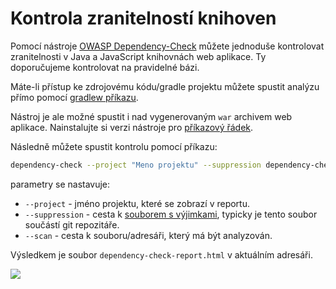 # Kontrola zranitelností knihoven

Pomocí nástroje [OWASP Dependency-Check](https://jeremylong.github.io/DependencyCheck/index.html) můžete jednoduše kontrolovat zranitelnosti v Java a JavaScript knihovnách web aplikace. Ty doporučujeme kontrolovat na pravidelné bázi.

Máte-li přístup ke zdrojovému kódu/gradle projektu můžete spustit analýzu přímo pomocí [gradlew příkazu](../../developer/backend/security.md#kontrola-zranitelností-v-knihovnách).

Nástroj je ale možné spustit i nad vygenerovaným `war` archivem web aplikace. Nainstalujte si verzi nástroje pro [příkazový řádek](https://jeremylong.github.io/DependencyCheck/dependency-check-cli/index.html).

Následně můžete spustit kontrolu pomocí příkazu:

```sh
dependency-check --project "Meno projektu" --suppression dependency-check-suppressions.xml --suppression dependency-check-suppressions-project.xml --scan build/libs/*.war
```

parametry se nastavuje:
- `--project` - jméno projektu, které se zobrazí v reportu.
- `--suppression` - cesta k [souborem s výjimkami](../../developer/backend/security.md#kontrola-zranitelností-v-knihovnách), typicky je tento soubor součástí git repozitáře.
- `--scan` - cesta k souboru/adresáři, který má být analyzován.

Výsledkem je soubor `dependency-check-report.html` v aktuálním adresáři.

![](dependency-check-cli.png)
